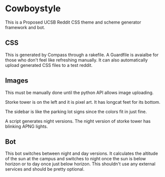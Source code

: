 # Cowboystyle

This is a Proposed UCSB Reddit CSS theme and scheme generator framework and bot.

## CSS

This is generated by Compass through a rakefile. A Guardfile is avaialbe for
those who don't feel like refreshing manually. It can also automatically upload
generated CSS files to a test reddit.

## Images
This must be manually done until the python API allows image uploading.

Storke tower is on the left and it is pixel art. It has longcat feet for its
bottom. 

The sidebar is like the parking lot signs since the colors fit in just fine. 

A script generates night versions. The night version of storke tower has
blinking APNG lights.

## Bot

This bot switches between night and day versions. It calculates the altitude of
the sun at the campus and switches to night once the sun is below horizon or to
day once just below horizon. This shouldn't use any external services and
should be pretty optional.
